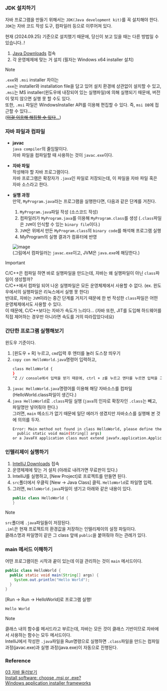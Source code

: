 ### JDK 설치하기
자바 프로그램을 만들기 위해서는 `JDK(Java development kit)`를 꼭 설치해야 한다.<br>
`JDK`는 자바 코드 작성 도구, 컴파일러 등으로 이루어져 있다.<br>

현재 (2024.09.25) 기준으로 설치했기 때문에, 당신이 보고 있을 때는 다른 방법일 수 있습니다..!
1. [Java Downloads](https://www.oracle.com/kr/java/technologies/downloads/#jdk23-windows) 접속
2. 각 운영체제에 맞는 거 설치 (필자는 Windows x64 installer 설치)
> [!NOTE]
> `.exe`와 `.msi` installer 차이는<br>
> `.exe`는 installer와 installation file을 담고 있어 설치 환경에 상관없이 설치할 수 있고,<br>
> `.msi`는 MS installer(윈도우에 내장되어 있는 실행파일)에 의해 실행되기 때문에, 버전이 맞지 않으면 실행 못 할 수도 있다.<br>
>  또한, `.msi` 파일은 WindowsInstaller API를 이용해 편집할 수 있다. 즉, `msi DB`에 접근할 수 있다...<br>
>  ([~~이걸 이용해 해킹할 수 있다~~...](https://quasarzone.com/bbs/qn_hardware/views/1471722))<br>

### 자바 파일과 컴파일
- **javac**<br>
  `java compiler`의 줄임말이다.<br>
  자바 파일을 컴파일할 때 사용하는 것이 `javac.exe`이다.<br>
- **자바 파일**<br>
  작성해야 할 자바 프로그램이다.<br>
  자바 프로그램은 확장자가 `.java`인 파일로 저장되는데, 이 파일을 자바 파일 혹은 자바 소스라고 한다.<br>
- **실행 과정**<br>
  만약, `MyProgram.java`라는 프로그램을 실행한다면, 다음과 같은 단계를 거친다.
  1. `MyProgram.java`파일 작성 (소스코드 작성)
  2. 컴파일러가 `MyProgram.java`를 이용해 `MyProgram.class`를 생성 (`.class`파일은 `JVM`이 인식할 수 있는 `binary file`이다.)
  3. `JVM`은 위에서 만든 `MyProgram.class`의 `binary code`를 해석해 프로그램 실행
  4. MyProgram의 실행 결과가 컴퓨터에 반영

  ![image](http://wikidocs.net/images/page/256/compile.png)<br>
  (그림에서 컴파일러는 `javac.exe`이고, JVM은 `java.exe`에 해당한다.)

> [!IMPORTANT]
> C/C++은 컴파일 하면 바로 실행파일을 만드는데, 자바는 왜 실행파일이 아닌 `class`파일이 생성할까?<br>
> C/C++에서 컴파일 되어 나온 실행파일은 모든 운영체제에서 사용할 수 없다. (ex. 윈도우에서의 실행파일은 리눅스에서 실행 못 한다)<br>
> 반대로, 자바는 `JVM`이라는 중간 단계를 거치기 때문에 한 번 작성한 `class`파일은 어떤 운영체제에서도 사용할 수 있다.<br>
> 이 때문에, C/C++보다는 자바가 속도가 느리다... (자바 또한, JIT를 도입해 하드웨어를 직접 제어하는 경우만 아니라면 속도를 거의 따라잡았다네요)


### 간단한 프로그램 실행해보기
윈도우 기준이다.<br>
1. [윈도우 + R] 누르고, `cmd`입력 후 엔터를 눌러 도스창 띄우기
2. `copy con HelloWorld.java`명령어 입력하고,
    ```bash
    class HelloWorld {
    }
    ^Z // console에서 입력을 받기 때문에, ctrl + z를 누르고 엔터를 누르면 입력을 그만 받는다.
    ```
3. `javac HelloWorld.java`명령어를 이용해 해당 자바소스를 컴파일 (HelloWorld.class파일이 생긴다.)
4. `java HelloWorld`로 `.class`파일 실행 (`java`의 인자로 확장자인 `.class`는 빼고, 파일명만 넣어줘야 한다.)<br>
    그러면, `main` 메소드가 없기 때문에 일단 에러가 생겼지만 자바소스를 실행해 본 것에 의의를 두자.<br>
    ```bash
    Error: Main method not found in class HelloWorld, please define the main method as:
      public static void main(String[] args)
    or a JavaFX application class must extend javafx.application.Application
    ```

### 인텔리제이 실행하기
1. [IntelliJ Downloads](https://www.jetbrains.com/ko-kr/idea/download/?section=windows) 접속
2. 운영체제에 맞는 거 설치 (아래로 내려가면 무료판이 있다.)
3. IntelliJ를 실행하고, [New Project]로 프로젝트를 만들면 된다.
4. `src`폴더에서 우클릭 [New -> Java Class] 클릭. `HelloWorld`로 파일명 입력.
5. 그러면, `HelloWorld.java`파일이 생기고 아래와 같은 내용이 있다.
   ```java
   public class HelloWorld {
   }
   ```

> [!NOTE]
> `src`폴더에 `.java`파일들이 저장된다.<br>
> `.iml`은 현재 프로젝트의 환경값을 저장하는 인텔리제이의 설정 파일이다.<br>
> 클래스명과 파일명이 같은 그 class 앞에 `public`을 붙여줘야 하는 관례가 있다.<br>

### main 메서드 이해하기
어떤 프로그램이든 시작과 끝이 있는데 이걸 관리하는 것이 `main` 메서드이다.<br>
```java
public class HelloWorld {
  public static void main(String[] args) {
    System.out.println("Hello World");
  }
}
```
[Run -> Run -> HelloWorld]로 프로그램 실행!
```bash
Hello World
```

> [!NOTE]
> 클래스 내의 함수를 메서드라고 부르는데, 자바는 모든 것이 클래스 기반이므로 자바에서 사용하는 함수는 모두 메서드이다.<br>
> IntelliJ에서 작성한 `.java`파일을 Run명령으로 실행하면 `.class`파일을 만드는 컴파일 과정(javac.exe)과 실행 과정(java.exe)이 자동으로 진행된다.<br>


### Reference
[03 자바 둘러보기](https://wikidocs.net/887)<br>
[Install software: choose .msi or .exe?](https://superuser.com/questions/38221/install-software-choose-msi-or-exe)<br>
[Windows application installer frameworks](https://stackoverflow.com/questions/1284825/windows-application-installer-frameworks)<br>
